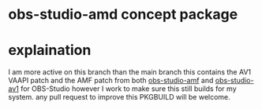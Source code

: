 # obs-studio-amd concept package
# explaination
I am more active on this branch than the main branch this contains the AV1 VAAPI patch and the AMF patch from both [obs-studio-amf](https://aur.archlinux.org/packages/obs-studio-amf) and [obs-studio-av1](https://aur.archlinux.org/packages/obs-studio-av1) for OBS-Studio however I work to make sure this still builds for my system. any pull request to improve this PKGBUILD will be welcome.
